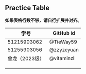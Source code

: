 ## Practice Table
**如果表格行数不够，请自行扩展并对齐。**

| 学号        | GitHub id |
| ----------- | --------- |
| 51215903062 | @TieWay59 |
| 51255903056 | @zzyzeyuan|
| 曾龙（2023级）| @vitaminzl |
|             |           |
|             |           |
|             |           |




